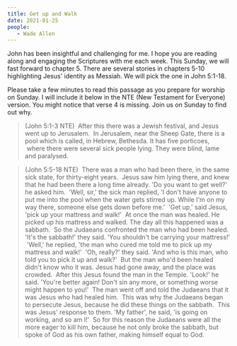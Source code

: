```yaml
---
title: Get up and Walk
date: 2021-01-25
people: 
   - Wade Allen
---
```


John has been insightful and challenging for me. I hope you are reading along and engaging the Scriptures with me each week. This Sunday, we will fast forward to chapter 5. There are several stories in chapters 5-10 highlighting Jesus' identity as Messiah. We will pick the one in John 5:1-18. 

Please take a few minutes to read this passage as you prepare for worship on Sunday. I will include it below in the NTE (New Testament for Everyone) version. You might notice that verse 4 is missing. Join us on Sunday to find out why.

> (John 5:1-3 NTE)  After this there was a Jewish festival, and Jesus went up to Jerusalem.  In Jerusalem, near the Sheep Gate, there is a pool which is called, in Hebrew, Bethesda. It has five porticoes,   where there were several sick people lying. They were blind, lame and paralysed. 

> (John 5:5-18 NTE)  There was a man who had been there, in the same sick state, for thirty-eight years.   Jesus saw him lying there, and knew that he had been there a long time already. 'Do you want to get well?' he asked him.  'Well, sir,' the sick man replied, 'I don't have anyone to put me into the pool when the water gets stirred up. While I'm on my way there, someone else gets down before me.'  'Get up,' said Jesus, 'pick up your mattress and walk!'  At once the man was healed. He picked up his mattress and walked. The day all this happened was a sabbath.   So the Judaeans confronted the man who had been healed. 'It's the sabbath!' they said. 'You shouldn't be carrying your mattress!'  'Well,' he replied, 'the man who cured me told me to pick up my mattress and walk!'  'Oh, really?' they said. 'And who is this man, who told you to pick it up and walk?'  But the man who'd been healed didn't know who it was. Jesus had gone away, and the place was crowded.  After this Jesus found the man in the Temple. 'Look!' he said. 'You're better again! Don't sin any more, or something worse might happen to you!'  The man went off and told the Judaeans that it was Jesus who had healed him.   This was why the Judaeans began to persecute Jesus, because he did these things on the sabbath.  This was Jesus' response to them. 'My father', he said, 'is going on working, and so am I!'  So for this reason the Judaeans were all the more eager to kill him, because he not only broke the sabbath, but spoke of God as his own father, making himself equal to God. 


